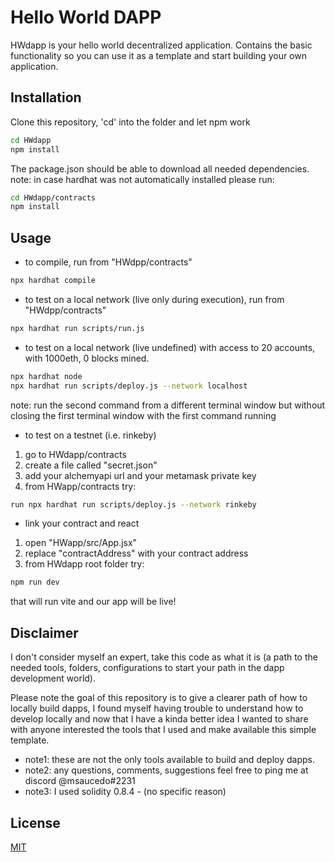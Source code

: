 # Hello World DAPP

HWdapp is your hello world decentralized application. Contains the basic functionality so you can use it as a template and start building your own application.

## Installation

Clone this repository, 'cd' into the folder and let npm work
```bash
cd HWdapp
npm install
``` 
The package.json should be able to download all needed dependencies.
note: in case hardhat was not automatically installed please run:
```bash
cd HWdapp/contracts
npm install
``` 

## Usage

- to compile, run from "HWdpp/contracts"

```bash
npx hardhat compile
```

- to test on a local network (live only during execution), run from "HWdpp/contracts"
```bash
npx hardhat run scripts/run.js
```

- to test on a local network (live undefined) with access to 20 accounts, with 1000eth, 0 blocks mined.
```bash
npx hardhat node
npx hardhat run scripts/deploy.js --network localhost
```

note: run the second command from a different terminal window but without closing the first terminal window with the first command running


- to test on a testnet (i.e. rinkeby)
1. go to HWdapp/contracts
2. create a file called "secret.json"
3. add your alchemyapi url and your metamask private key
4. from HWapp/contracts try:
```bash
run npx hardhat run scripts/deploy.js --network rinkeby
```

- link your contract and react
1. open "HWapp/src/App.jsx"
2. replace "contractAddress" with your contract address
3. from HWdapp root folder try:
```bash
npm run dev
```
that will run vite and our app will be live!

## Disclaimer
I don't consider myself an expert, take this code as what it is (a path to the needed tools, folders, configurations to start your path in the dapp development world).

Please note the goal of this repository is to give a clearer path of how to locally build dapps, I found myself having trouble to understand how to develop locally and now that I have a kinda better idea I wanted to share with anyone interested the tools that I used and make available this simple template.

- note1: these are not the only tools available to build and deploy dapps.
- note2: any questions, comments, suggestions feel free to ping me at discord @msaucedo#2231
- note3: I used solidity 0.8.4 - (no specific reason)

## License
[MIT](https://choosealicense.com/licenses/mit/)